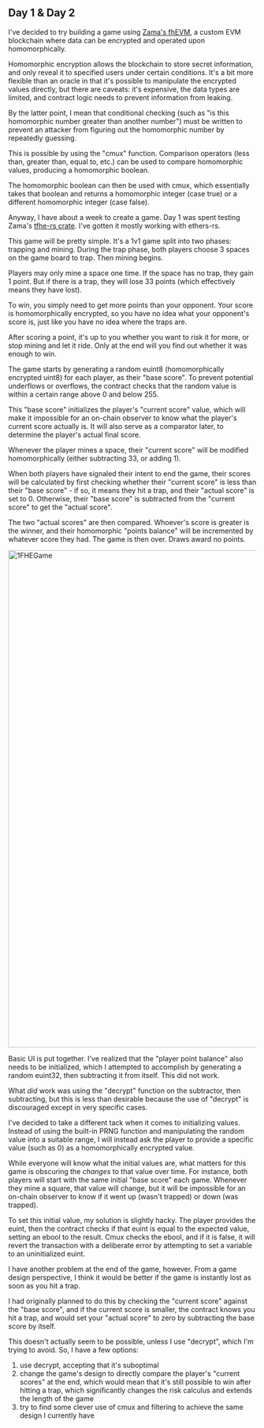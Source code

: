 ## Day 1 & Day 2

I've decided to try building a game using [Zama's fhEVM](https://www.zama.ai/fhevm), a custom EVM blockchain where data can be encrypted and operated upon homomorphically.  

Homomorphic encryption allows the blockchain to store secret information, and only reveal it to specified users under certain conditions.  It's a bit more flexible than an oracle in that it's possible to manipulate the encrypted values directly, but there are caveats: it's expensive, the data types are limited, and contract logic needs to prevent information from leaking.

By the latter point, I mean that conditional checking (such as "is this homomorphic number greater than another number") must be written to prevent an attacker from figuring out the homomorphic number by repeatedly guessing.

This is possible by using the "cmux" function.  Comparison operators (less than, greater than, equal to, etc.) can be used to compare homomorphic values, producing a homomorphic boolean.

The homomorphic boolean can then be used with cmux, which essentially takes that boolean and returns a homomorphic integer (case true) or a different homomorphic integer (case false).

Anyway, I have about a week to create a game.  Day 1 was spent testing Zama's [tfhe-rs crate](https://github.com/zama-ai/tfhe-rs). I've gotten it mostly working with ethers-rs.

This game will be pretty simple.  It's a 1v1 game split into two phases: trapping and mining.  During the trap phase, both players choose 3 spaces on the game board to trap.  Then mining begins.

Players may only mine a space one time.  If the space has no trap, they gain 1 point.  But if there is a trap, they will lose 33 points (which effectively means they have lost).

To win, you simply need to get more points than your opponent.  Your score is homomorphically encrypted, so you have no idea what your opponent's score is, just like you have no idea where the traps are.

After scoring a point, it's up to you whether you want to risk it for more, or stop mining and let it ride.  Only at the end will you find out whether it was enough to win.

The game starts by generating a random euint8 (homomorphically encrypted uint8) for each player, as their "base score".  To prevent potential underflows or overflows, the contract checks that the random value is within a certain range above 0 and below 255.

This "base score" initializes the player's "current score" value, which will make it impossible for an on-chain observer to know what the player's current score actually is.  It will also serve as a comparator later, to determine the player's actual final score.

Whenever the player mines a space, their "current score" will be modified homomorphically (either subtracting 33, or adding 1).

When both players have signaled their intent to end the game, their scores will be calculated by first checking whether their "current score" is less than their "base score" - if so, it means they hit a trap, and their "actual score" is set to 0.  Otherwise, their "base score" is subtracted from the "current score" to get the "actual score".

The two "actual scores" are then compared.  Whoever's score is greater is the winner, and their homomorphic "points balance" will be incremented by whatever score they had.  The game is then over.  Draws award no points.

<img width="1009" alt="1FHEGame" src="https://github.com/Cactoidal/ZAMAfhEVMGame/assets/115384394/f123b91a-66bb-48cf-abfd-70b12105455e">

Basic UI is put together.  I've realized that the "player point balance" also needs to be initialized, which I attempted to accomplish by generating a random euint32, then subtracting it from itself.  This did not work.

What _did_ work was using the "decrypt" function on the subtractor, then subtracting, but this is less than desirable because the use of "decrypt" is discouraged except in very specific cases.

I've decided to take a different tack when it comes to initializing values.  Instead of using the built-in PRNG function and manipulating the random value into a suitable range, I will instead ask the player to provide a specific value (such as 0) as a homomorphically encrypted value.

While everyone will know what the initial values are, what matters for this game is obscuring the _changes_ to that value over time.  For instance, both players will start with the same initial "base score" each game.  Whenever they mine a square, that value will change, but it will be impossible for an on-chain observer to know if it went up (wasn't trapped) or down (was trapped).

To set this initial value, my solution is slightly hacky.  The player provides the euint, then the contract checks if that euint is equal to the expected value, setting an ebool to the result.  Cmux checks the ebool, and if it is false, it will revert the transaction with a deliberate error by attempting to set a variable to an uninitialized euint.

I have another problem at the end of the game, however.  From a game design perspective, I think it would be better if the game is instantly lost as soon as you hit a trap.

I had originally planned to do this by checking the "current score" against the "base score", and if the current score is smaller, the contract knows you hit a trap, and would set your "actual score" to zero by subtracting the base score by itself.

This doesn't actually seem to be possible, unless I use "decrypt", which I'm trying to avoid.  So, I have a few options:
1) use decrypt, accepting that it's suboptimal
2) change the game's design to directly compare the player's "current scores" at the end, which would mean that it's still possible to win after hitting a trap, which significantly changes the risk calculus and extends the length of the game
3) try to find some clever use of cmux and filtering to achieve the same design I currently have
